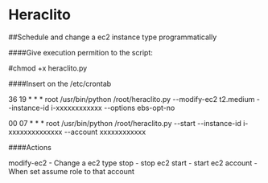 # Heraclito

##Schedule and change a ec2 instance type programmatically

####Give execution permition to the script:

#chmod +x heraclito.py

####Insert on the /etc/crontab

36 19 * * * root  /usr/bin/python /root/heraclito.py --modify-ec2 t2.medium --instance-id i-xxxxxxxxxxxx --options ebs-opt-no

00 07 * * * root /usr/bin/python /root/heraclito.py --start --instance-id i-xxxxxxxxxxxxxx  --account xxxxxxxxxxxx 

####Actions

modify-ec2  - Change a ec2 type
stop        - stop ec2
start       - start ec2
account     - When set assume role to that account

